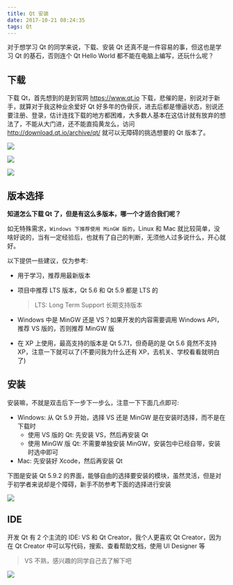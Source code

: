 ```yaml
---
title: Qt 安装
date: 2017-10-21 08:24:35
tags: Qt
---
```


对于想学习 Qt 的同学来说，下载、安装 Qt 还真不是一件容易的事，但这也是学习 Qt 的基石，否则连个 Qt Hello World 都不能在电脑上编写，还玩什么呢？

## 下载

下载 Qt，首先想到的是到官网 <https://www.qt.io> 下载，悲催的是，别说对于新手，就算对于我这种业余爱好 Qt 好多年的伪骨灰，进去后都是懵逼状态，别说还要注册、登录，估计连找下载的地方都困难，大多数人基本在这估计就有放弃的想法了，不能从大门进，还不能直捣黄龙么，访问 <http://download.qt.io/archive/qt/> 就可以无障碍的挑选想要的 Qt 版本了。<!--more-->

![](/img/qt/qt-download-1.png)

![](/img/qt/qt-download-2.png)

![](/img/qt/qt-download-3.png)

##  版本选择

**知道怎么下载 Qt 了，但是有这么多版本，哪一个才适合我们呢？**

如无特殊需求，`Windows 下推荐使用 MinGW 版的`，Linux 和 Mac 就比较简单，没啥好说的，当有一定经验后，也就有了自己的判断，无须他人过多说什么，开心就好。



以下提供一些建议，仅为参考:

* 用于学习，推荐用最新版本

* 项目中推荐 LTS 版本，Qt 5.6 和 Qt 5.9 都是 LTS 的

  > LTS: Long Term Support 长期支持版本

* Windows 中是 MinGW 还是 VS？如果开发的内容需要调用 Windows API，推荐 VS 版的，否则推荐 MinGW 版

* 在 XP 上使用，最高支持的版本是 Qt 5.7.1，但奇葩的是 Qt 5.6 竟然不支持 XP，注意一下就可以了(不要问我为什么还有 XP，去机关、学校看看就明白了)

## 安装

安装嘛，不就是双击后下一步下一步么，注意一下下面几点即可:

* Windows: 从 Qt 5.9 开始，选择 VS 还是 MinGW 是在安装时选择，而不是在下载时
  * 使用 VS 版的 Qt: 先安装 VS，然后再安装 Qt
  * 使用 MinGW 版 Qt: 不需要单独安装 MinGW，安装包中已经自带，安装时选中即可
* Mac: 先安装好 Xcode，然后再安装 Qt

下图是安装 Qt 5.9.2 的界面，能够自由的选择要安装的模块，虽然灵活，但是对于初学者来说却是个障碍，新手不防参考下面的选择进行安装

![](/img/qt/qt-install.png)

## IDE

开发 Qt 有 2 个主流的 IDE: VS 和 Qt Creator，我个人更喜欢 Qt Creator，因为在 Qt Creator 中可以写代码，搜索、查看帮助文档，使用 UI Designer 等

> VS 不熟，感兴趣的同学自己去了解下吧

![](/img/qt/qt-creator.png)